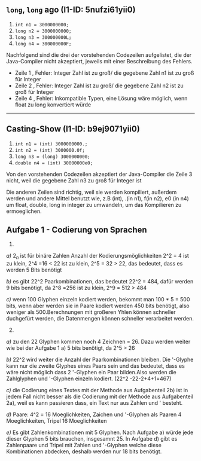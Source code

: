 ## `long`, `long` ago (I1-ID: 5nufzi61yii0)

1. `int n1 = 3000000000;`
2. `long n2 = 3000000000;`
3. `long n3 = 300000000L;`
4. `long n4 = 300000000F;`

Nachfolgend sind die drei der vorstehenden Codezeilen aufgelistet,
die der Java-Compiler nicht akzeptiert,
jeweils mit einer Beschreibung des Fehlers.

* Zeile 1 , Fehler: Integer Zahl ist zu groß/ die gegebene Zahl n1 ist zu groß für Integer 
* Zeile 2 , Fehler: Integer Zahl ist zu groß/ die gegebene Zahl n2 ist zu groß für Integer 
* Zeile 4 , Fehler: Inkompatible Typen, eine Lösung wäre möglich, wenn float zu long konvertiert würde

---

## Casting-Show (I1-ID: b9ej9071yii0)

1. `int n1 = (int) 3000000000.;`
2. `int n2 = (int) 3000000.0f;`
3. `long n3 = (long) 3000000000;`
4. `double n4 = (int) 30000000e0;`

Von den vorstehenden Codezeilen akzeptiert der Java-Compiler die Zeile 3 nicht, weil die gegebene Zahl n3 zu groß für Integer ist

Die anderen Zeilen sind richtig, weil sie werden kompiliert, außerdem werden und andere Mittel benutzt wie, z.B (int), .(in n1), f(in n2), e0 (in n4) um float, double, long in integer zu umwandeln, um das Kompilieren zu ermoeglichen.











## Aufgabe 1 - Codierung von Sprachen

1. 
 *a)* $2_n$ ist für binäre Zahlen Anzahl der Kodierungsmöglichkeiten
      2^2 = 4 ist zu klein, 2^4 =16 < 22 ist zu klein, 2^5 = 32 > 22, das bedeutet, dass es werden 5 Bits benötigt
    
 *b)* es gibt 22^2 Paarkombinationen, das bedeutet 22^2 = 484, dafür werden 9 bits benötigt, da 2^8 =256 ist zu klein, 2^9 = 512 > 484
 
 *c)* wenn 100 Glyphen einzeln kodiert werden, bekommt man 100 * 5 = 500 bits, wenn aber werden sie in Paare kodiert werden 450 bits benötigt, also weniger als             500.Berechnungen mit großeren Yhlen können schneller duchgefürt werden, die Datenmengen können schneller verarbeitet werden.
 
 
 2.
 *a)* zu den 22 Glyphen kommen noch 4 Zeichnen = 26. Dazu werden weiter wie bei der Aufgabe 1 a) 5 bits benötigt, da 2^5 > 26
 
 *b)* 22^2 wird weiter die Anzahl der Paarkombinationen bleiben. Die '-Glyphe kann nur die zweite Glyphes eines Paars sein und das bedeutet, dass es wäre nicht möglich dass 2 '-Glyphen ein Paar bilden.Also werden die Zahlglyphen und '-Glyphen einzeln kodiert. (22^2 -22-2+4+1=467)
 
 *c)* die Codierung eines Textes mit der Methode aus Aufgabenteil 2b) ist in jedem Fall nicht besser als die Codierung mit der Methode aus
Aufgabenteil 2a), weil es kann passieren dass, ein Text nur aus Zahlen und ' besteht. 

 *d)*  Paare: 4^2 = 16 Moeglichkeiten, Zaichen und '-Glyphen als Paaren 4 Moeglichkeiten,  Tripel 16  Moeglichkeiten

 *e)* Es gibt Zahlenkombinationen mit 5 Glyphen. Nach Aufgabe a) würde jede dieser Glyphen 5 bits brauchen, insgesamnt 25. In Aufgabe d) gibt es Zahlenpaare und Tripel mit Zahlen und '-Glyphen welche diese Kombinationen abdecken, deshalb werden nur 18 bits benötigt.

